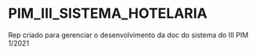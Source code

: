 # PIM_III_SISTEMA_HOTELARIA
Rep criado para gerenciar o desenvolvimento da doc do sistema do III PIM 1/2021
